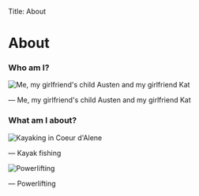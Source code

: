 Title: About

# About

### Who am I?

![Me, my girlfriend's child Austen and my girlfriend Kat](|filename|/images/eric_and_kat.jpg)

&mdash; Me, my girlfriend's child Austen and my girlfriend Kat

### What am I about?

![Kayaking in Coeur d'Alene](|filename|/images/kayak.jpg)

&mdash; Kayak fishing

![Powerlifting](|filename|/images/powerlifting.jpg)

&mdash; Powerlifting
